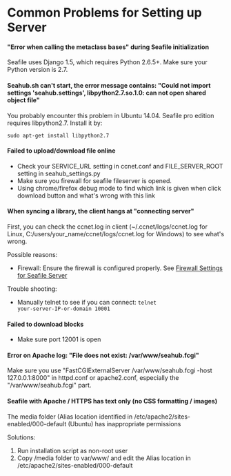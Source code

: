 # Common Problems for Setting up Server

#### "Error when calling the metaclass bases" during Seafile initialization

Seafile uses Django 1.5, which requires Python 2.6.5+. Make sure your Python version is 2.7.

#### Seahub.sh can't start, the error message contains: "Could not import settings 'seahub.settings', libpython2.7.so.1.0: can not open shared object file"

You probably encounter this problem in Ubuntu 14.04. Seafile pro edition requires libpython2.7. Install it by:

```
sudo apt-get install libpython2.7
```

#### Failed to upload/download file online

* Check your SERVICE_URL setting in ccnet.conf and FILE_SERVER_ROOT setting in seahub_settings.py
* Make sure you firewall for seafile fileserver is opened.
* Using chrome/firefox debug mode to find which link is given when click download button and what's wrong with this link

#### When syncing a library, the client hangs at "connecting server"

First, you can check the ccnet.log in client (~/.ccnet/logs/ccnet.log for Linux, C:/users/your_name/ccnet/logs/ccnet.log for Windows) to see what's wrong.

Possible reasons:

* Firewall: Ensure the firewall is configured properly. See [Firewall Settings for Seafile Server](using_firewall.md)

Trouble shooting:

* Manually telnet to see if you can connect: <code>telnet your-server-IP-or-domain 10001</code>

#### Failed to download blocks

* Make sure port 12001 is open

#### Error on Apache log: "File does not exist: /var/www/seahub.fcgi"

Make sure you use "FastCGIExternalServer /var/www/seahub.fcgi -host 127.0.0.1:8000" in httpd.conf or apache2.conf, especially the "/var/www/seahub.fcgi" part.

#### Seafile with Apache / HTTPS has text only (no CSS formatting / images)

The media folder (Alias location identified in /etc/apache2/sites-enabled/000-default (Ubuntu) has inappropriate permissions

Solutions:

1. Run installation script as non-root user
2. Copy /media folder to var/www/ and edit the Alias location in /etc/apache2/sites-enabled/000-default

